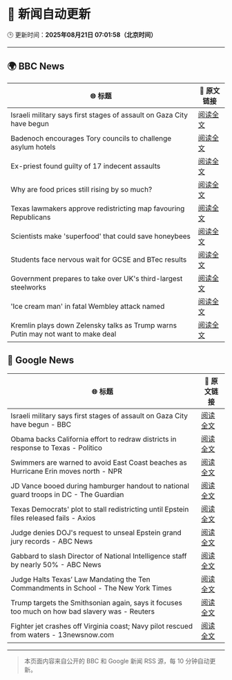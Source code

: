 # 🧠 新闻自动更新

🕒 更新时间：**2025年08月21日 07:01:58（北京时间）**

---

## 🌍 BBC News

| 🌐 标题 | 🔗 原文链接 |
|--------|-------------|
| Israeli military says first stages of assault on Gaza City have begun | [阅读全文](https://www.bbc.com/news/articles/clyr7l0z9edo?at_medium=RSS&at_campaign=rss) |
| Badenoch encourages Tory councils to challenge asylum hotels | [阅读全文](https://www.bbc.com/news/articles/cwy0j9n4qzwo?at_medium=RSS&at_campaign=rss) |
| Ex-priest found guilty of 17 indecent assaults | [阅读全文](https://www.bbc.com/news/articles/c20662dxl88o?at_medium=RSS&at_campaign=rss) |
| Why are food prices still rising by so much? | [阅读全文](https://www.bbc.com/news/articles/cyvn9z3y78lo?at_medium=RSS&at_campaign=rss) |
| Texas lawmakers approve redistricting map favouring Republicans | [阅读全文](https://www.bbc.com/news/articles/cp8z4nj17dno?at_medium=RSS&at_campaign=rss) |
| Scientists make 'superfood' that could save honeybees | [阅读全文](https://www.bbc.com/news/articles/c776kynn771o?at_medium=RSS&at_campaign=rss) |
| Students face nervous wait for GCSE and BTec results | [阅读全文](https://www.bbc.com/news/articles/c4g64qedynlo?at_medium=RSS&at_campaign=rss) |
| Government prepares to take over UK's third-largest steelworks | [阅读全文](https://www.bbc.com/news/articles/cj0yd0829m4o?at_medium=RSS&at_campaign=rss) |
| 'Ice cream man' in fatal Wembley attack named | [阅读全文](https://www.bbc.com/news/articles/cx23g97vk9mo?at_medium=RSS&at_campaign=rss) |
| Kremlin plays down Zelensky talks as Trump warns Putin may not want to make deal | [阅读全文](https://www.bbc.com/news/articles/cn92e52rpjxo?at_medium=RSS&at_campaign=rss) |

## 📰 Google News

| 🌐 标题 | 🔗 原文链接 |
|--------|-------------|
| Israeli military says first stages of assault on Gaza City have begun - BBC | [阅读全文](https://news.google.com/rss/articles/CBMiWkFVX3lxTE95UU1Gc3hYX0JVSFhFV2RoblQ4SXFuUVhEb2c4TXI2dmlZbkxzMHd0U25HZmY1RkxMeFF3REVqS2lKdEdhck1iZm1hWm40MlpBdlJtM2VRWUJNUdIBX0FVX3lxTFBrTzVGaXFnMVdweUpMbGlibE5Qbm5GMnZQNlpMa2JCMmFDU2RjQlhEQmpOMldKWmVHa1VLa0RrdGcycTFBcmp4Zzloc0FOQWlBdk9nSXMwaEJBUUlWQS1N?oc=5) |
| Obama backs California effort to redraw districts in response to Texas - Politico | [阅读全文](https://news.google.com/rss/articles/CBMivAFBVV95cUxOU2RWeE5RM3hpb2VOalhWU002VEdtS3hPWjdHdjZqbFdId1k5RFFBMFE1V3VKRm9Mb290VTFOQVJOSFF3aEx3aTRRZlJFWGxUbkdrWXAwNkhrS3ByRmhsWEp6endTUV9sNTVuOFJCMllZaUpjVVBhM0ZZMEh0aG9JZEJabXdkWnRwT1BoeGxpaEMwWlRteFEwRHpFY0pfdWg2TEpKQmZjcW5WaXEwZHVqaDlQbmpZbVAtZVB5YQ?oc=5) |
| Swimmers are warned to avoid East Coast beaches as Hurricane Erin moves north - NPR | [阅读全文](https://news.google.com/rss/articles/CBMimwFBVV95cUxOTHR1NlktOXVBUzhLNGhUelh1TTl1MWZqSjNvOERRQlFHNHRCUjY0bVRiN3dESzJMckt3NnV6OVdOWE83VjQyYjQzRVVERnFaeVFFVjBmc0R6VUJ5eHlTMDBiX2hBaGZ1ZjVCMHRDOHBadi0tZ3dYNHhHdjRfUkRWTkkyLVM4SFMxTi11Y1k4bEh6UVBzaFFYajBZTQ?oc=5) |
| JD Vance booed during hamburger handout to national guard troops in DC - The Guardian | [阅读全文](https://news.google.com/rss/articles/CBMihAFBVV95cUxNaWlFbng1a2E4dldVWHZNdjhqRUFabnhJUEVDWWptU1FCUkJPVDlqMlFXVjJBQ284LWlwZXRCUmtFRlFCckIwQkw4dmtlTFY3QkQ2aE00TTR4dTVHbS1xOVd1N1BxWkdBSHRwUi1vVDNkUlQ3U1ctWHZmb2dTcVZGNWtIMEQ?oc=5) |
| Texas Democrats' plot to stall redistricting until Epstein files released fails - Axios | [阅读全文](https://news.google.com/rss/articles/CBMiogFBVV95cUxQNGpPbTVPbk12MFhfNVJ0NjBQZVhRUGREU1RCWTVNU2xGSW9PdVA1bWk2ZnBWa1pWTkV5RnQ3Nm01R2Q1UWVoUG9ENmZ5dnpPejQxU2xUUmRjc0MyMkxMNC1tNVZhblktS3ZmRU9ab0J3eENJZXVza3hoLXFfSFRQMUh6amRpRlMzeC1jcnpoR0hxcXlKRzdjeHViOUhHcEhtTXc?oc=5) |
| Judge denies DOJ's request to unseal Epstein grand jury records - ABC News | [阅读全文](https://news.google.com/rss/articles/CBMipAFBVV95cUxNc1dHVEdEd01MWWV3c3phX2hVTFJ4NE5walUwMFNIYWVkVDhfYUpFaldTbjNHN04tU1NPOUJKUjU3c3h0ckZtcExteFZSLVZsMVRpTFNYSktPQURFemVxN1JKd0FuOHJiR2VQdUhmUnRaUS01YWgtQkFRUkIzem5Ja3JZNlRhVzZpcmhnT1Nkeng5MjhkMW1HY0EyanBLUEFEZ0pFdNIBqgFBVV95cUxQbXhOeWx5UXJzRmF2RnRTNmpPUU41QjF0a284NVBScWRocmJPaUNiRjJkbS1NTEZIZzNJZVpxdWtvZTUxX2FWdmY1UDFfdGJIVVhhNWJYSHVwWDVvVWVUUXNaS2p3ZTVmbFljNzROQ3BpREQ2UnJuc2tvYUp6NFM5bTV2S3pDMGVTYU9Bc1lnaFlWYi16M0xxY2NlclBVM1c1dUZoMWZmNU13UQ?oc=5) |
| Gabbard to slash Director of National Intelligence staff by nearly 50% - ABC News | [阅读全文](https://news.google.com/rss/articles/CBMipwFBVV95cUxNWUpFS2t3dFBBYnVOR1V1YW5OVnUteUgwclUtcjhjSU9JdGo0dDF2czlCRGZZT2tqR1pDeS12YjY3WllUSWFUbnMxWjdtNVRKaDJGX0dxMFFkdG9WREgyUTBxM2Y3VVVFY3J3UnZpQy1kYWttT2dpeTlEUnlaOXFBeWoyR294RE9GTVZRWnd0NDNJOHhmcVlDMHdSVjhpeW42OTBhTnJKZ9IBrAFBVV95cUxQTG5xUWM4QzAyVlBQdDF5X3VVSl9qM3Bzd2RzQjBKS29EZmdoZ2dEcFdUVFZ2WVgzWFVLUU1jalFITVpnUVdtamJLYVlpY1A0NTFDa3d1MWNvTFFCbzBiM0wxQWN0YlotSkZmeklxdFN2Znd3NE5sXzRLNHdQelY4dDFfUHY4WUVPc3pMdVdUck1vbUdTVGg5cE9EeUk2Vkd2c3BxMG16R1l2UTJv?oc=5) |
| Judge Halts Texas’ Law Mandating the Ten Commandments in School - The New York Times | [阅读全文](https://news.google.com/rss/articles/CBMif0FVX3lxTFBBb2IzSXIyYTJhVTBBc0RKTE01a3BadXZxZzNiS2N5aEFwcXFWNkRUNEhWeUtwb2tIcUdsbDgxUi1wRGEzRTBhUTdvamhxTk1BUzlNeXE0c3FBM2J6b29NMXhWOG5oWUJDSVN4djVfNVFGU0h0QjBRM0hsaUc1cUU?oc=5) |
| Trump targets the Smithsonian again, says it focuses too much on how bad slavery was - Reuters | [阅读全文](https://news.google.com/rss/articles/CBMivgFBVV95cUxONzI0RGZLckJFcHVJNm5JSGZ6YVV2QjRrTTdHUjBWTGpwdnY2SjY0T0k2azA3VV9JUlZBQU9oV2NYcVRNaFhyZnZaN1RfNG1oeWVyRlFHUm5reFJEQzk3dnc5b3J3OE9MTm1EVldaSlV6UlZwVDJING1wTk5JUXIya0tKZFMyNUZUWHFNTGllWUFVa3BCZHZMRkZ3eWNLU1NMbXMybjU1NGJoM0pYUEF2MHlZV0FRNGxQU2xzQ2tR?oc=5) |
| Fighter jet crashes off Virginia coast; Navy pilot rescued from waters - 13newsnow.com | [阅读全文](https://news.google.com/rss/articles/CBMi-wFBVV95cUxPQ1hyT1A1SDcxRlVFZ2l1NkF0YUJ4b21jdG9VeDRpWVJKMXR4ejdNQ2EzQkZyQ0x2c3dkdG4yajQwZVdxT0xiNmJxMGxRX1ZvR255Wmc4WHlsekpiTk9UeW5aUkdwalA2ZGViTTBmY2FvLTJHczloR2kxLXpCVFktdGVzc05YSERpaVdjakF2cHZIYU1ISTIySGthZE9aZHJDUU1MUE1vNDZHSXVfNHlqNDMwQU53LVItNmtyWDNBMDdFQ1o4VDV5Y1NpOW1jVWNOTk56azV6RXVmMHNZSjZwRHI1cFdXUHJRSjJNSmJZMDExN21ZYVNVWkt4VQ?oc=5) |

---
> 本页面内容来自公开的 BBC 和 Google 新闻 RSS 源，每 10 分钟自动更新。